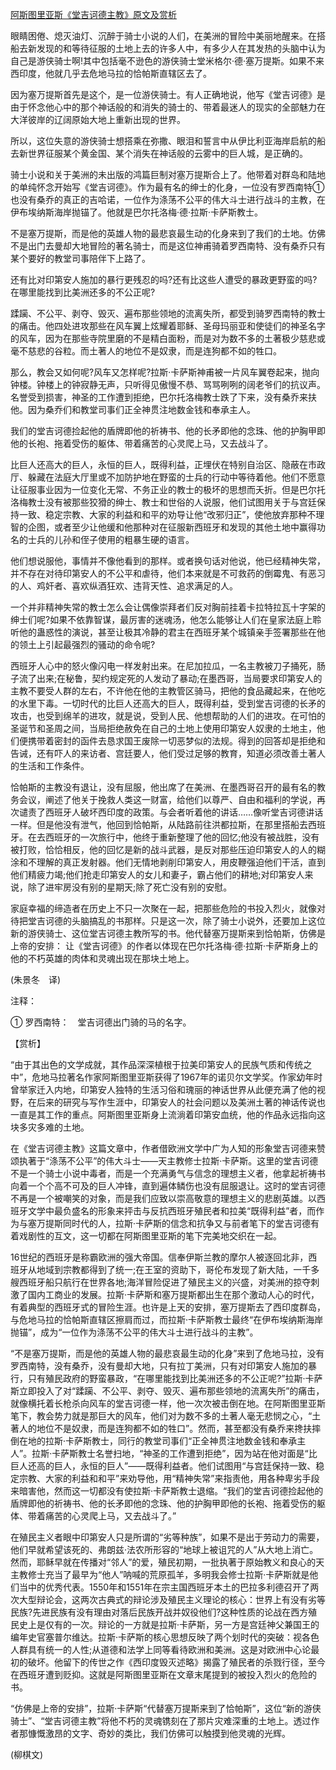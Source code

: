 [阿斯图里亚斯《堂吉诃德主教》原文及赏析](https://www.vrrw.net/wx/12462.html)

眼睛困倦、熄灭油灯、沉醉于骑士小说的人们，在美洲的冒险中美丽地醒来。在搭船去新发现的和等待征服的土地上去的许多人中，有多少人在其发热的头脑中认为自己是游侠骑士啊!其中包括毫不逊色的游侠骑士堂米格尔·德·塞万提斯。如果不来西印度，他就几乎去危地马拉的恰帕斯直辖区去了。

因为塞万提斯首先是这个，是一位游侠骑士。有人正确地说，他写《堂吉诃德》是由于怀念他心中的那个神话般的和消失的骑士的、带着最迷人的现实的全部魅力在大洋彼岸的辽阔原始大地上重新出现的世界。

所以，这位失意的游侠骑士想搭乘在弥撒、眼泪和誓言中从伊比利亚海岸启航的船去新世界征服某个黄金国、某个消失在神话般的云雾中的巨人城，是正确的。

骑士小说和关于美洲的未出版的鸿篇巨制对塞万提斯合上了。他带着对群岛和陆地的单纯怀念开始写《堂吉诃德》。作为最有名的绅士的化身，一位没有罗西南特①也没有桑乔的真正的吉哈诺，一位作为涤荡不公平的伟大斗士进行战斗的主教，在伊布埃纳斯海岸抛锚了。他就是巴尔托洛梅·德·拉斯·卡萨斯教士。

不是塞万提斯，而是他的英雄人物的最悲哀最生动的化身来到了我们的土地。仿佛不是出门去曼却大地冒险的著名骑士，而是这位神甫骑着罗西南特、没有桑乔只有某个要好的教堂司事陪伴下上路了。

还有比对印第安人施加的暴行更残忍的吗?还有比这些人遭受的暴政更野蛮的吗?在哪里能找到比美洲还多的不公正呢?



蹂躏、不公平、剥夺、毁灭、遍布那些领地的流离失所，都受到骑罗西南特的教士的痛击。他四处进攻那些在风车翼上炫耀着耶稣、圣母玛丽亚和使徒们的神圣名字的风车，因为在那些寺院里磨的不是精白面粉，而是对为数不多的土著极少慈悲或毫不慈悲的谷粒。而土著人的地位不是奴隶，而是连狗都不如的牲口。

那么，教会又如何呢?风车又怎样呢?拉斯·卡萨斯神甫被一片风车翼卷起来，抛向钟楼。钟楼上的钟寂静无声，只听得见傲慢不恭、骂骂咧咧的阔老爷们的抗议声。名誉受到损害，神圣的工作遭到拒绝，巴尔托洛梅教士跌了下来，没有桑乔来扶他。因为桑乔们和教堂司事们正全神贯注地数金钱和奉承主人。

我们的堂吉诃德捡起他的盾牌即他的祈祷书、他的长矛即他的念珠、他的护胸甲即他的长袍、拖着受伤的躯体、带着痛苦的心灵爬上马，又去战斗了。

比巨人还高大的巨人，永恒的巨人，既得利益，正埋伏在特别自治区、隐蔽在市政厅、躲藏在法庭大厅里或不加防护地在野蛮的士兵的行动中等待着他。他们不愿意让征服事业因为一位变化无常、不务正业的教士的极坏的思想而夭折。但是巴尔托洛梅教士没有被那些狡猾的绅士、教士和世俗的人说服，他们试图用关于与宫廷保持一致、稳定宗教、大家的利益和和平的劝导让他“改邪归正”，使他放弃那种不理智的企图，或者至少让他缓和他那种对在征服新西班牙和发现的其他土地中赢得功名的士兵的儿孙和侄子使用的粗暴生硬的语言。

他们想说服他，事情并不像他看到的那样。或者换句话对他说，他已经精神失常，并不存在对待印第安人的不公平和虐待，他们本来就是不可救药的倒霉鬼、有恶习的人、鸡奸者、喜欢纵酒狂欢、违背天性、追求满足的人。

一个并非精神失常的教士怎么会让偶像崇拜者们反对胸前挂着卡拉特拉瓦十字架的绅士们呢?如果不依靠智谋，最厉害的迷魂汤，他怎么能够让人们在皇家法庭上聆听他的蛊惑性的演说，甚至让极其冷静的君主在西班牙某个城镇亲手签署那些在他的领土上引起最强烈的骚动的命令呢?

西班牙人心中的怒火像闪电一样发射出来。在尼加拉瓜，一名主教被刀子捅死，肠子流了出来;在秘鲁，契约规定死的人发动了暴动;在墨西哥，当局要求印第安人的主教不要受人群的左右，不许他在他的主教管区骑马，把他的食品藏起来，在他吃的水里下毒。一切时代的比巨人还高大的巨人，既得利益，受到堂吉诃德的长矛的攻击，也受到绵羊的进攻，就是说，受到人民、他想帮助的人们的进攻。在可怕的圣诞节和圣周之间，当局拒绝赦免在自己的土地上使用印第安人奴隶的土地主，他们便携带着密封的函件去恳求国王废除一切恶梦似的法规。得到的回答却是拒绝和告诫，还有吓人的来访者、宫廷要人，他们受过足够的教育，知道必须改善土著人的生活和工作条件。

恰帕斯的主教没有退让，没有屈服，他出席了在美洲、在墨西哥召开的最有名的教务会议，阐述了他关于挽救人类这一财富，给他们以尊严、自由和福利的学说，再次谴责了西班牙人破坏西印度的政策。与会者听着他的讲话……像听堂吉诃德讲话一样。但是他没有泄气，他回到恰帕斯，从陆路前往洪都拉斯，在那里搭船去西班牙。在去西班牙的一次旅行中，他终于重新整理了他的回忆;他没有被战胜，没有被打败，恰恰相反，他的回忆是新的战斗武器，是反对那些压迫印第安人的人的糊涂和不理解的真正发射器。他们无情地剥削印第安人，用皮鞭强迫他们干活，直到他们精疲力竭;他们抢走印第安人的女儿和妻子，霸占他们的耕地;对印第安人来说，除了进牢房没有别的星期天;除了死亡没有别的安慰。

家庭幸福的缔造者在历史上不只一次聚在一起，把那些危险的书投入烈火，就像对待把堂吉诃德的头脑搞乱的书那样。只是这一次，除了骑士小说外，还要加上这位新的游侠骑士、这位堂吉诃德主教所写的书。他代替塞万提斯来到恰帕斯，仿佛是上帝的安排： 让《堂吉诃德》的作者以体现在巴尔托洛梅·德·拉斯·卡萨斯身上的他的不朽英雄的肉体和灵魂出现在那块土地上。

(朱景冬　译)

注释：

① 罗西南特：　堂吉诃德出门骑的马的名字。

【赏析】

“由于其出色的文学成就，其作品深深植根于拉美印第安人的民族气质和传统之中”，危地马拉著名作家阿斯图里亚斯获得了1967年的诺贝尔文学奖。作家幼年时曾举家迁入内地，印第安人独特的生活习俗和瑰丽的神话世界从此便充满了他的视野，在后来的研究与写作生涯中，印第安人的社会问题以及美洲土著的神话传说也一直是其工作的重点。阿斯图里亚斯身上流淌着印第安血统，他的作品永远指向这块多灾多难的土地。

在《堂吉诃德主教》这篇文章中，作者借欧洲文学中广为人知的形象堂吉诃德来赞颂执著于“涤荡不公平”的伟大斗士——天主教修士拉斯·卡萨斯。这里的堂吉诃德不是一个骑士小说中毒者，而是一个充满勇气与信念的理想主义者，他拿起祈祷书向着一个个高不可及的巨人冲锋，直到遍体鳞伤也没有屈服退让。这时的堂吉诃德不再是一个被嘲笑的对象，而是我们应致以崇高敬意的理想主义的悲剧英雄。以西班牙文学中最负盛名的形象来抨击与反抗西班牙殖民者和拉美“既得利益”者，而作为与塞万提斯同时代的人，拉斯·卡萨斯的信念和抗争又与前者笔下的堂吉诃德有着戏剧性的互文，这一切都在阿斯图里亚斯的笔下完美地交织在一起。

16世纪的西班牙是称霸欧洲的强大帝国。信奉伊斯兰教的摩尔人被逐回北非，西班牙从地域到宗教都得到了统一;在王室的资助下，哥伦布发现了新大陆，一千多艘西班牙船只航行在世界各地;海洋冒险促进了殖民主义的兴盛，对美洲的掠夺刺激了国内工商业的发展。拉斯·卡萨斯和塞万提斯都出生在那个激动人心的时代，有着典型的西班牙式的冒险生涯。也许是上天的安排，塞万提斯去了西印度群岛，与危地马拉的恰帕斯直辖区擦肩而过，而拉斯·卡萨斯教士最终“在伊布埃纳斯海岸抛锚”，成为“一位作为涤荡不公平的伟大斗士进行战斗的主教”。

“不是塞万提斯，而是他的英雄人物的最悲哀最生动的化身”来到了危地马拉，没有罗西南特，没有桑乔，没有曼却大地，只有拉丁美洲，只有对印第安人施加的暴行，只有殖民政府的野蛮暴政，“在哪里能找到比美洲还多的不公正呢?”拉斯·卡萨斯立即投入了对“蹂躏、不公平、剥夺、毁灭、遍布那些领地的流离失所”的痛击，就像横托着长枪杀向风车的堂吉诃德一样，他一次次被击倒在地。在阿斯图里亚斯笔下，教会势力就是那巨大的风车，他们对为数不多的土著人毫无悲悯之心，“土著人的地位不是奴隶，而是连狗都不如的牲口”。然而，甚至都没有桑乔来搀扶摔倒在地的拉斯·卡萨斯教士，同行的教堂司事们“正全神贯注地数金钱和奉承主人”。拉斯·卡萨斯教士名誉扫地，“神圣的工作遭到拒绝”，因为站在他对面是“比巨人还高的巨人，永恒的巨人”——既得利益者。他们试图用“与宫廷保持一致、稳定宗教、大家的利益和和平”来劝导他，用“精神失常”来指责他，用各种卑劣手段来暗害他，然而这一切都没有使拉斯·卡萨斯教士退缩。“我们的堂吉诃德捡起他的盾牌即他的祈祷书、他的长矛即他的念珠、他的护胸甲即他的长袍、拖着受伤的躯体、带着痛苦的心灵爬上马，又去战斗了。”

在殖民主义者眼中印第安人只是所谓的“劣等种族”，如果不是出于劳动力的需要，他们早就希望该死的、弗朗兹·法农所形容的“地球上被诅咒的人”从大地上消亡。然而，耶稣早就在传播对“邻人”的爱，殖民初期，一批执著于原始教义和良心的天主教修士充当了最早为“他人”呐喊的荒原孤羊，多明我会修士拉斯·卡萨斯就是他们当中的优秀代表。1550年和1551年在宗主国西班牙本土的巴拉多利德召开了两次大型辩论会，这两次古典式的辩论涉及殖民主义理论的核心：世界上有没有劣等民族?先进民族有没有理由对落后民族开战并奴役他们?这种性质的论战在西方殖民史上是仅有的一次。辩论的一方就是拉斯·卡萨斯，另一方是宫廷神父兼国王的编年史官塞普尔维达。拉斯·卡萨斯的核心思想反映了两个划时代的突破：视各色人群具有统一的人性;从道德和法学上同等看待欧洲和美洲。这是对欧洲中心论最初的破坏。他留下的传世之作《西印度毁灭述略》揭露了殖民者的杀戮行径，至今在西班牙遭到贬抑。这就是阿斯图里亚斯在文章末尾提到的被投入烈火的危险的书。

“仿佛是上帝的安排”，拉斯·卡萨斯“代替塞万提斯来到了恰帕斯”，这位“新的游侠骑士”、“堂吉诃德主教”将他不朽的灵魂镌刻在了那片灾难深重的土地上。透过作者那慷慨激昂的文字、奇妙的类比，我们仿佛可以触摸到他灵魂的光辉。

(柳棋文)

